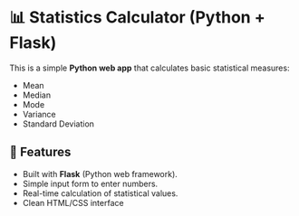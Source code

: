 # 📊 Statistics Calculator (Python + Flask)

This is a simple **Python web app** that calculates basic statistical measures:
- Mean
- Median
- Mode
- Variance
- Standard Deviation

## 🚀 Features
- Built with **Flask** (Python web framework).
- Simple input form to enter numbers.
- Real-time calculation of statistical values.
- Clean HTML/CSS interface
